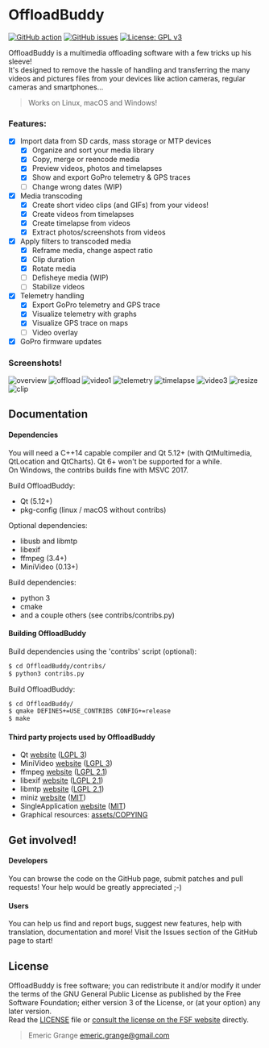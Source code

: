 OffloadBuddy
============

[![GitHub action](https://img.shields.io/github/workflow/status/emericg/OffloadBuddy/CI%20builds.svg?style=flat-square)](https://github.com/emericg/OffloadBuddy/actions)
[![GitHub issues](https://img.shields.io/github/issues/emericg/OffloadBuddy.svg?style=flat-square)](https://github.com/emericg/OffloadBuddy/issues)
[![License: GPL v3](https://img.shields.io/badge/license-GPL%20v3-blue.svg?style=flat-square)](http://www.gnu.org/licenses/gpl-3.0)

OffloadBuddy is a multimedia offloading software with a few tricks up his sleeve!  
It's designed to remove the hassle of handling and transferring the many videos and pictures files from your devices like action cameras, regular cameras and smartphones...  

> Works on Linux, macOS and Windows!

### Features:

- [x] Import data from SD cards, mass storage or MTP devices
  - [x] Organize and sort your media library
  - [x] Copy, merge or reencode media
  - [x] Preview videos, photos and timelapses
  - [x] Show and export GoPro telemetry & GPS traces
  - [ ] Change wrong dates (WIP)
- [x] Media transcoding
  - [x] Create short video clips (and GIFs) from your videos!
  - [x] Create videos from timelapses
  - [x] Create timelapse from videos
  - [x] Extract photos/screenshots from videos
- [x] Apply filters to transcoded media
  - [x] Reframe media, change aspect ratio
  - [x] Clip duration
  - [x] Rotate media
  - [ ] Defisheye media (WIP)
  - [ ] Stabilize videos
- [x] Telemetry handling
  - [x] Export GoPro telemetry and GPS trace
  - [x] Visualize telemetry with graphs
  - [x] Visualize GPS trace on maps
  - [ ] Video overlay
- [X] GoPro firmware updates

### Screenshots!

![overview](https://i.imgur.com/4CAhcYb.jpg)
![offload](https://i.imgur.com/9g9Shls.jpg)
![video1](https://i.imgur.com/9IN5NDZ.jpg)
![telemetry](https://i.imgur.com/RN2OPy0.jpg)
![timelapse](https://i.imgur.com/Pt4rz2H.jpg)
![video3](https://i.imgur.com/4avHEnI.jpg)
![resize](https://i.imgur.com/HCs2vKH.jpg)
![clip](https://i.imgur.com/0euEyaN.jpg)

## Documentation

#### Dependencies

You will need a C++14 capable compiler and Qt 5.12+ (with QtMultimedia, QtLocation and QtCharts).  Qt 6+ won't be supported for a while.  
On Windows, the contribs builds fine with MSVC 2017.  

Build OffloadBuddy:
- Qt (5.12+)  
- pkg-config (linux / macOS without contribs)  

Optional dependencies:
- libusb and libmtp  
- libexif  
- ffmpeg (3.4+)  
- MiniVideo (0.13+)  

Build dependencies:
- python 3  
- cmake  
- and a couple others (see contribs/contribs.py)  

#### Building OffloadBuddy

Build dependencies using the 'contribs' script (optional):
```bash
$ cd OffloadBuddy/contribs/
$ python3 contribs.py
```

Build OffloadBuddy:
```bash
$ cd OffloadBuddy/
$ qmake DEFINES+=USE_CONTRIBS CONFIG+=release
$ make
```

#### Third party projects used by OffloadBuddy

* Qt [website](https://www.qt.io) ([LGPL 3](https://www.gnu.org/licenses/lgpl-3.0.txt))
* MiniVideo [website](https://github.com/emericg/MiniVideo) ([LGPL 3](https://www.gnu.org/licenses/lgpl-3.0.txt))
* ffmpeg [website](https://www.ffmpeg.org/) ([LGPL 2.1](https://www.gnu.org/licenses/lgpl-2.1.txt))
* libexif [website](https://github.com/libexif/) ([LGPL 2.1](https://www.gnu.org/licenses/lgpl-2.1.txt))
* libmtp [website](https://github.com/libmtp/) ([LGPL 2.1](https://www.gnu.org/licenses/lgpl-2.1.txt))
* miniz [website](https://github.com/richgel999/miniz/) ([MIT](https://opensource.org/licenses/MIT))
* SingleApplication [website](https://github.com/itay-grudev/SingleApplication) ([MIT](https://opensource.org/licenses/MIT))
* Graphical resources: [assets/COPYING](assets/COPYING)

## Get involved!

#### Developers

You can browse the code on the GitHub page, submit patches and pull requests! Your help would be greatly appreciated ;-)

#### Users

You can help us find and report bugs, suggest new features, help with translation, documentation and more! Visit the Issues section of the GitHub page to start!

## License

OffloadBuddy is free software; you can redistribute it and/or modify it under the terms of the GNU General Public License as published by the Free Software Foundation; either version 3 of the License, or (at your option) any later version.  
Read the [LICENSE](LICENSE) file or [consult the license on the FSF website](https://www.gnu.org/licenses/gpl-3.0.txt) directly.

> Emeric Grange <emeric.grange@gmail.com>
